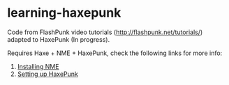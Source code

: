 learning-haxepunk
=================

Code from FlashPunk video tutorials (http://flashpunk.net/tutorials/) adapted to HaxePunk (In progress).

Requires Haxe + NME + HaxePunk, check the following links for more info:

1. [Installing NME](http://www.haxenme.org/download)
2. [Setting up HaxePunk](http://haxepunk.com/learn/#haxepunk-101-basics)

